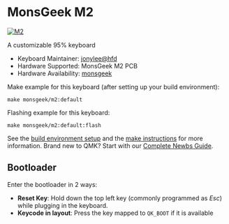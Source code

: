 # MonsGeek M2
[![M2](https://s21.ax1x.com/2024/03/23/pFhDAqH.md.png)](https://imgse.com/i/pFhDAqH)

A customizable 95% keyboard

* Keyboard Maintainer: [jonylee@hfd](https://github.com/jonylee1986)
* Hardware Supported: MonsGeek M2 PCB
* Hardware Availability: [monsgeek](https://www.monsgeek.com/product/m2/)

Make example for this keyboard (after setting up your build environment):

    make monsgeek/m2:default

Flashing example for this keyboard:

    make monsgeek/m2:default:flash

See the [build environment setup](https://docs.qmk.fm/#/getting_started_build_tools) and the [make instructions](https://docs.qmk.fm/#/getting_started_make_guide) for more information. Brand new to QMK? Start with our [Complete Newbs Guide](https://docs.qmk.fm/#/newbs).

## Bootloader

Enter the bootloader in 2 ways:

* **Reset Key**: Hold down the top left key (commonly programmed as *Esc*) while plugging in the keyboard.
* **Keycode in layout**: Press the key mapped to `QK_BOOT` if it is available